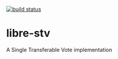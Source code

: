 [![build status](https://secure.travis-ci.org/revington/libre-stv.png)](http://travis-ci.org/revington/libre-stv)
# libre-stv
A Single Transferable Vote implementation

